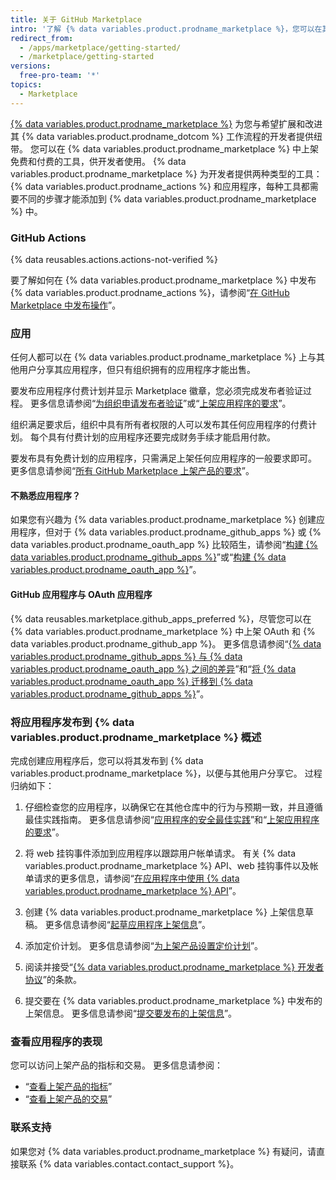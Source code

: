 ```yaml
---
title: 关于 GitHub Marketplace
intro: '了解 {% data variables.product.prodname_marketplace %}，您可以在其中向所有 {% data variables.product.product_name %} 用户公开分享您的应用程序和操作。'
redirect_from:
  - /apps/marketplace/getting-started/
  - /marketplace/getting-started
versions:
  free-pro-team: '*'
topics:
  - Marketplace
---
```


[{% data variables.product.prodname_marketplace %}](https://github.com/marketplace) 为您与希望扩展和改进其 {% data variables.product.prodname_dotcom %} 工作流程的开发者提供纽带。 您可以在 {% data variables.product.prodname_marketplace %} 中上架免费和付费的工具，供开发者使用。 {% data variables.product.prodname_marketplace %} 为开发者提供两种类型的工具：{% data variables.product.prodname_actions %} 和应用程序，每种工具都需要不同的步骤才能添加到 {% data variables.product.prodname_marketplace %} 中。

### GitHub Actions

{% data reusables.actions.actions-not-verified %}

要了解如何在 {% data variables.product.prodname_marketplace %} 中发布 {% data variables.product.prodname_actions %}，请参阅“[在 GitHub Marketplace 中发布操作](/actions/creating-actions/publishing-actions-in-github-marketplace)”。

### 应用

任何人都可以在 {% data variables.product.prodname_marketplace %} 上与其他用户分享其应用程序，但只有组织拥有的应用程序才能出售。

要发布应用程序付费计划并显示 Marketplace 徽章，您必须完成发布者验证过程。 更多信息请参阅“[为组织申请发布者验证](/developers/github-marketplace/applying-for-publisher-verification-for-your-organization)”或“[上架应用程序的要求](/developers/github-marketplace/requirements-for-listing-an-app)”。

组织满足要求后，组织中具有所有者权限的人可以发布其任何应用程序的付费计划。 每个具有付费计划的应用程序还要完成财务手续才能启用付款。

要发布具有免费计划的应用程序，只需满足上架任何应用程序的一般要求即可。 更多信息请参阅“[所有 GitHub Marketplace 上架产品的要求](/developers/github-marketplace/requirements-for-listing-an-app#requirements-for-all-github-marketplace-listings)”。

#### 不熟悉应用程序？

如果您有兴趣为 {% data variables.product.prodname_marketplace %} 创建应用程序，但对于 {% data variables.product.prodname_github_apps %} 或 {% data variables.product.prodname_oauth_app %} 比较陌生，请参阅“[构建 {% data variables.product.prodname_github_apps %}](/developers/apps/building-github-apps)”或“[构建 {% data variables.product.prodname_oauth_app %}](/developers/apps/building-oauth-apps)”。

#### GitHub 应用程序与 OAuth 应用程序

{% data reusables.marketplace.github_apps_preferred %}，尽管您可以在 {% data variables.product.prodname_marketplace %} 中上架 OAuth 和 {% data variables.product.prodname_github_app %}。 更多信息请参阅“[{% data variables.product.prodname_github_apps %} 与 {% data variables.product.prodname_oauth_app %} 之间的差异](/apps/differences-between-apps/)”和“[将 {% data variables.product.prodname_oauth_app %} 迁移到 {% data variables.product.prodname_github_apps %}](/apps/migrating-oauth-apps-to-github-apps/)”。

### 将应用程序发布到 {% data variables.product.prodname_marketplace %} 概述

完成创建应用程序后，您可以将其发布到 {% data variables.product.prodname_marketplace %}，以便与其他用户分享它。 过程归纳如下：

1. 仔细检查您的应用程序，以确保它在其他仓库中的行为与预期一致，并且遵循最佳实践指南。 更多信息请参阅“[应用程序的安全最佳实践](/developers/github-marketplace/security-best-practices-for-apps)”和“[上架应用程序的要求](/developers/github-marketplace/requirements-for-listing-an-app#best-practice-for-customer-experience)”。

1. 将 web 挂钩事件添加到应用程序以跟踪用户帐单请求。 有关 {% data variables.product.prodname_marketplace %} API、web 挂钩事件以及帐单请求的更多信息，请参阅“[在应用程序中使用 {% data variables.product.prodname_marketplace %} API](/developers/github-marketplace/using-the-github-marketplace-api-in-your-app)”。

1. 创建 {% data variables.product.prodname_marketplace %} 上架信息草稿。 更多信息请参阅“[起草应用程序上架信息](/developers/github-marketplace/drafting-a-listing-for-your-app)”。

1. 添加定价计划。 更多信息请参阅“[为上架产品设置定价计划](/developers/github-marketplace/setting-pricing-plans-for-your-listing)”。

1. 阅读并接受“[{% data variables.product.prodname_marketplace %} 开发者协议](/articles/github-marketplace-developer-agreement/)”的条款。

1. 提交要在 {% data variables.product.prodname_marketplace %} 中发布的上架信息。 更多信息请参阅“[提交要发布的上架信息](/developers/github-marketplace/submitting-your-listing-for-publication)”。

### 查看应用程序的表现

您可以访问上架产品的指标和交易。 更多信息请参阅：

- “[查看上架产品的指标](/developers/github-marketplace/viewing-metrics-for-your-listing)”
- “[查看上架产品的交易](/developers/github-marketplace/viewing-transactions-for-your-listing)”

### 联系支持

如果您对 {% data variables.product.prodname_marketplace %} 有疑问，请直接联系 {% data variables.contact.contact_support %}。
